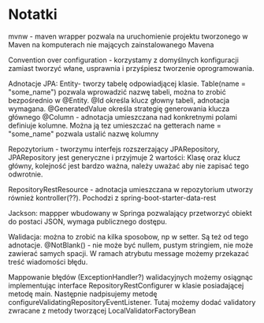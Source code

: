 # Notatki

mvnw - maven wrapper pozwala na uruchomienie projektu tworzonego w Maven na komputerach nie mających 
zainstalowanego Mavena

Convention over configuration - korzystamy z domyślnych konfiguracji zamiast tworzyć włane, usprawnia i przyśpiesz 
tworzenie oprogramowania.

Adnotacje JPA:
Entity- tworzy tabelę odpowiadjącej klasie.
Table(name = "some_name") pozwala wprowadzić nazwę tabeli, można to zrobić bezpośrednio w @Entity.
@Id  określa klucz głowny tabeli, adnotacja wymagana.
    @GeneratedValue określa strategię generowania klucza głównego
@Column - adnotacja umieszczana nad konkretnymi polami definiuje kolumne. Można ją tez umieszczać na getterach
    name = "some_name" pozwala ustalić nazwę kolumny



Repozytorium - tworzymu interfejs rozszerzający JPARepository, JPARepository jest generyczne i przyjmuje 2 wartości:
    Klasę oraz klucz główny, kolejność jest bardzo ważna, należy uważać aby nie zapisać tego odwrotnie.

RepositoryRestResource - adnotacja umieszczana w repozytorium utworzy również kontroller(??). Pochodzi z
    spring-boot-starter-data-rest

Jackson: mappper wbudowany w Springa pozwalający przetworzyć obiekt do postaci JSON, wymaga publicznego dostępu.



Walidacja: można to zrobić na kilka sposobow, np w setter. Są też od tego adnotacje. 
@NotBlank() - nie może być nullem, pustym stringiem, nie może zawierać samych spacji. W ramach atrybutu message możemy
    przekazać treść wiadomości błędu. 

Mappowanie błędów (ExceptionHandler?) walidacyjnych możemy osiągnąc implementując interface RepositoryRestConfigurer w klasie posiadającej 
    metodę main. Następnie nadpisujemy metodę configureValidatingRepositoryEventListener. Tutaj możemy dodać validatory
    zwracane z metody tworzącej LocalValidatorFactoryBean